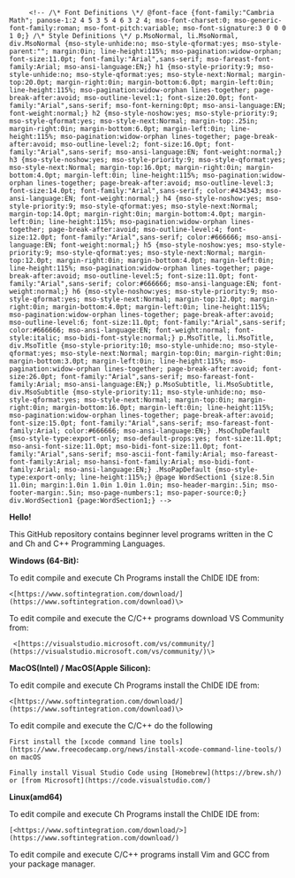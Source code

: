          <!-- /\* Font Definitions \*/ @font-face {font-family:"Cambria Math"; panose-1:2 4 5 3 5 4 6 3 2 4; mso-font-charset:0; mso-generic-font-family:roman; mso-font-pitch:variable; mso-font-signature:3 0 0 0 1 0;} /\* Style Definitions \*/ p.MsoNormal, li.MsoNormal, div.MsoNormal {mso-style-unhide:no; mso-style-qformat:yes; mso-style-parent:""; margin:0in; line-height:115%; mso-pagination:widow-orphan; font-size:11.0pt; font-family:"Arial",sans-serif; mso-fareast-font-family:Arial; mso-ansi-language:EN;} h1 {mso-style-priority:9; mso-style-unhide:no; mso-style-qformat:yes; mso-style-next:Normal; margin-top:20.0pt; margin-right:0in; margin-bottom:6.0pt; margin-left:0in; line-height:115%; mso-pagination:widow-orphan lines-together; page-break-after:avoid; mso-outline-level:1; font-size:20.0pt; font-family:"Arial",sans-serif; mso-font-kerning:0pt; mso-ansi-language:EN; font-weight:normal;} h2 {mso-style-noshow:yes; mso-style-priority:9; mso-style-qformat:yes; mso-style-next:Normal; margin-top:.25in; margin-right:0in; margin-bottom:6.0pt; margin-left:0in; line-height:115%; mso-pagination:widow-orphan lines-together; page-break-after:avoid; mso-outline-level:2; font-size:16.0pt; font-family:"Arial",sans-serif; mso-ansi-language:EN; font-weight:normal;} h3 {mso-style-noshow:yes; mso-style-priority:9; mso-style-qformat:yes; mso-style-next:Normal; margin-top:16.0pt; margin-right:0in; margin-bottom:4.0pt; margin-left:0in; line-height:115%; mso-pagination:widow-orphan lines-together; page-break-after:avoid; mso-outline-level:3; font-size:14.0pt; font-family:"Arial",sans-serif; color:#434343; mso-ansi-language:EN; font-weight:normal;} h4 {mso-style-noshow:yes; mso-style-priority:9; mso-style-qformat:yes; mso-style-next:Normal; margin-top:14.0pt; margin-right:0in; margin-bottom:4.0pt; margin-left:0in; line-height:115%; mso-pagination:widow-orphan lines-together; page-break-after:avoid; mso-outline-level:4; font-size:12.0pt; font-family:"Arial",sans-serif; color:#666666; mso-ansi-language:EN; font-weight:normal;} h5 {mso-style-noshow:yes; mso-style-priority:9; mso-style-qformat:yes; mso-style-next:Normal; margin-top:12.0pt; margin-right:0in; margin-bottom:4.0pt; margin-left:0in; line-height:115%; mso-pagination:widow-orphan lines-together; page-break-after:avoid; mso-outline-level:5; font-size:11.0pt; font-family:"Arial",sans-serif; color:#666666; mso-ansi-language:EN; font-weight:normal;} h6 {mso-style-noshow:yes; mso-style-priority:9; mso-style-qformat:yes; mso-style-next:Normal; margin-top:12.0pt; margin-right:0in; margin-bottom:4.0pt; margin-left:0in; line-height:115%; mso-pagination:widow-orphan lines-together; page-break-after:avoid; mso-outline-level:6; font-size:11.0pt; font-family:"Arial",sans-serif; color:#666666; mso-ansi-language:EN; font-weight:normal; font-style:italic; mso-bidi-font-style:normal;} p.MsoTitle, li.MsoTitle, div.MsoTitle {mso-style-priority:10; mso-style-unhide:no; mso-style-qformat:yes; mso-style-next:Normal; margin-top:0in; margin-right:0in; margin-bottom:3.0pt; margin-left:0in; line-height:115%; mso-pagination:widow-orphan lines-together; page-break-after:avoid; font-size:26.0pt; font-family:"Arial",sans-serif; mso-fareast-font-family:Arial; mso-ansi-language:EN;} p.MsoSubtitle, li.MsoSubtitle, div.MsoSubtitle {mso-style-priority:11; mso-style-unhide:no; mso-style-qformat:yes; mso-style-next:Normal; margin-top:0in; margin-right:0in; margin-bottom:16.0pt; margin-left:0in; line-height:115%; mso-pagination:widow-orphan lines-together; page-break-after:avoid; font-size:15.0pt; font-family:"Arial",sans-serif; mso-fareast-font-family:Arial; color:#666666; mso-ansi-language:EN;} .MsoChpDefault {mso-style-type:export-only; mso-default-props:yes; font-size:11.0pt; mso-ansi-font-size:11.0pt; mso-bidi-font-size:11.0pt; font-family:"Arial",sans-serif; mso-ascii-font-family:Arial; mso-fareast-font-family:Arial; mso-hansi-font-family:Arial; mso-bidi-font-family:Arial; mso-ansi-language:EN;} .MsoPapDefault {mso-style-type:export-only; line-height:115%;} @page WordSection1 {size:8.5in 11.0in; margin:1.0in 1.0in 1.0in 1.0in; mso-header-margin:.5in; mso-footer-margin:.5in; mso-page-numbers:1; mso-paper-source:0;} div.WordSection1 {page:WordSection1;} -->  

**Hello!**

This GitHub repository contains beginner level programs written in the C and Ch and C++ Programming Languages.

**Windows (64-Bit):**

To edit compile and execute Ch Programs install the ChIDE IDE from:

    <[https://www.softintegration.com/download/](https://www.softintegration.com/download)\>

To edit compile and execute the C/C++ programs download VS Community from:

     <[https://visualstudio.microsoft.com/vs/community/](https://visualstudio.microsoft.com/vs/community/)\>

**MacOS(Intel) / MacOS(Apple Silicon):**

To edit compile and execute Ch Programs install the ChIDE IDE from:

    <[https://www.softintegration.com/download/](https://www.softintegration.com/download)\>

To edit compile and execute the C/C++ do the following

    First install the [xcode command line tools](https://www.freecodecamp.org/news/install-xcode-command-line-tools/) on macOS

    Finally install Visual Studio Code using [Homebrew](https://brew.sh/) or [from Microsoft](https://code.visualstudio.com/)

**Linux(amd64)**

 To edit compile and execute Ch Programs install the ChIDE IDE from:

    [<https://www.softintegration.com/download/>](https://www.softintegration.com/download/)

 To edit compile and execute C/C++ programs install Vim and GCC from your package manager.
